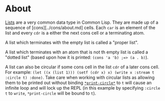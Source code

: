 # About

[Lists][hyper-cons-as-list] are a very common data type in Common Lisp. They are made up of a sequence of [cons][../cons/about.md] cells. Each `car` is an element of the list and every `cdr` is a either the next cons cell or a terminating atom.

A list which terminates with the empty list is called a "proper list".

A list which terminates with an atom that is not th empty list is called a "dotted list" (based upon how it is printed: `(cons 'a 'b) ;=> (a . b)`).

A list can also be circular if some cons cell in the list `cdr` of a later cons cell. For example: `(let ((x (list 1))) (setf (cdr x) x) (write x :stream t :circle t) :done)`. Take care when working with circular lists as allowing them to be printed out without binding [`*print-circle*`][hyper-print-circle] to `t` will cause an infinite loop and will lock up the REPL (in this example by specifying `:circle t` to `write`, `*print-circle` will be bound to `t`).

[hyper-cons-as-list]: http://l1sp.org/cl/14.1.2
[hyper-print-circle]: http://l1sp.org/cl/*print-circle*

